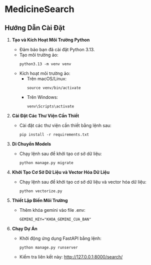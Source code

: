 # MedicineSearch

## Hướng Dẫn Cài Đặt

1. **Tạo và Kích Hoạt Môi Trường Python**
   - Đảm bảo bạn đã cài đặt Python 3.13.
   - Tạo môi trường ảo:
     ```
     python3.13 -m venv venv
     ```
   - Kích hoạt môi trường ảo:
     - Trên macOS/Linux:
       ```
       source venv/bin/activate
       ```
     - Trên Windows:
       ```
       venv\Scripts\activate
       ```

2. **Cài Đặt Các Thư Viện Cần Thiết**
   - Cài đặt các thư viện cần thiết bằng lệnh sau:
     ```
     pip install -r requirements.txt
     ```

3. **Di Chuyển Models**
   - Chạy lệnh sau để khởi tạo cơ sở dữ liệu:
      ```
      python manage.py migrate
      ```

4. **Khởi Tạo Cơ Sở Dữ Liệu và Vector Hóa Dữ Liệu**
   - Chạy lệnh sau để khởi tạo cơ sở dữ liệu và vector hóa dữ liệu:
      ```
      python vectorize.py
      ```

5. **Thiết Lập Biến Môi Trường**
   - Thêm khóa gemini vào file .env:
      ```
      GEMINI_KEY="KHOA_GEMINI_CUA_BAN"
      ``` 

6. **Chạy Dự Án**
   - Khởi động ứng dụng FastAPI bằng lệnh:
     ```
     python manage.py runserver
     ```

   - Kiểm tra liên kết này: http://127.0.0.1:8000/search/